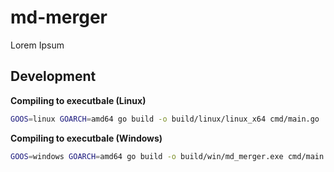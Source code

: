 # md-merger

Lorem Ipsum

## Development

**Compiling to executbale (Linux)**
```bash
GOOS=linux GOARCH=amd64 go build -o build/linux/linux_x64 cmd/main.go
```

**Compiling to executbale (Windows)**
```bash
GOOS=windows GOARCH=amd64 go build -o build/win/md_merger.exe cmd/main.go
```